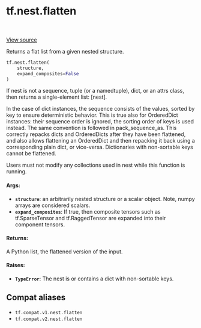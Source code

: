<div itemscope itemtype="http://developers.google.com/ReferenceObject">
<meta itemprop="name" content="tf.nest.flatten" />
<meta itemprop="path" content="Stable" />
</div>

# tf.nest.flatten

<!-- Insert buttons and diff -->

<table class="tfo-notebook-buttons tfo-api" align="left">
</table>

<a target="_blank" href="/code/stable/tensorflow/python/util/nest.py">View source</a>



Returns a flat list from a given nested structure.

``` python
tf.nest.flatten(
    structure,
    expand_composites=False
)
```



<!-- Placeholder for "Used in" -->

If nest is not a sequence, tuple (or a namedtuple), dict, or an attrs class,
then returns a single-element list:
  [nest].

In the case of dict instances, the sequence consists of the values, sorted by
key to ensure deterministic behavior. This is true also for OrderedDict
instances: their sequence order is ignored, the sorting order of keys is used
instead. The same convention is followed in pack_sequence_as. This correctly
repacks dicts and OrderedDicts after they have been flattened, and also allows
flattening an OrderedDict and then repacking it back using a corresponding
plain dict, or vice-versa. Dictionaries with non-sortable keys cannot be
flattened.

Users must not modify any collections used in nest while this function is
running.

#### Args:


* <b>`structure`</b>: an arbitrarily nested structure or a scalar object. Note, numpy
  arrays are considered scalars.
* <b>`expand_composites`</b>: If true, then composite tensors such as tf.SparseTensor
   and tf.RaggedTensor are expanded into their component tensors.


#### Returns:

A Python list, the flattened version of the input.



#### Raises:


* <b>`TypeError`</b>: The nest is or contains a dict with non-sortable keys.

## Compat aliases

* `tf.compat.v1.nest.flatten`
* `tf.compat.v2.nest.flatten`

